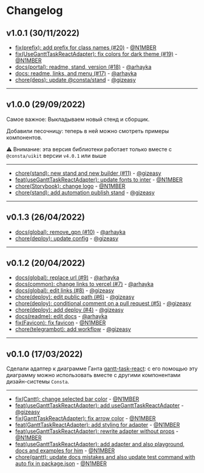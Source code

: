 # Changelog

## v1.0.1 (30/11/2022)
- [fix(prefix): add prefix for class names (#20)](https://github.com/consta-design-system/gantt-task-react-adapter/commit/abb6c44515ce12a1a5e51f9457d3ea777e2cdfb4) - [@N1MBER](https://github.com/N1MBER)
- [fix(UseGanttTaskReactAdapter): fix colors for dark theme (#19)](https://github.com/consta-design-system/gantt-task-react-adapter/commit/6df28243683b05cf050e44950bcaafcb6bee7108) - [@N1MBER](https://github.com/N1MBER)
- [docs(portal): readme, stand, version (#18)](https://github.com/consta-design-system/gantt-task-react-adapter/commit/a6fc1e1a6435cb80632fb5c6ae03416654a1b8fa) - [@arhayka](https://github.com/arhayka)
- [docs: readme, links, and menu (#17)](https://github.com/consta-design-system/gantt-task-react-adapter/commit/181418c55be305c79ae2a4e36717cce6b9cbe661) - [@arhayka](https://github.com/arhayka)
- [chore(deps): update @consta/stand](https://github.com/consta-design-system/gantt-task-react-adapter/commit/55b90762370825b2a13014b3f11e66a3da580c26) - [@gizeasy](https://github.com/gizeasy)

--------------------

## v1.0.0 (29/09/2022)
Самое важное:
Выкладываем новый стенд и сборщик.

Добавили песочницу: теперь в ней можно смотреть примеры компонентов.

⚠️ Внимание: эта версия библиотеки работает только вместе с `@consta/uikit` версии `v4.0.1` или выше

---

- [chore(stand): new stand and new builder (#11)](https://github.com/consta-design-system/gantt-task-react-adapter/commit/bc8da23bfff4cb71f5aa29a4cbb47640ed407e6d) - [@gizeasy](https://github.com/gizeasy)
- [feat(useGanttTaskReactAdapter): update fonts to inter](https://github.com/consta-design-system/gantt-task-react-adapter/commit/154bf5a92aa87a082723a05e2709a18d90046777) - [@N1MBER](https://github.com/N1MBER)
- [chore(Storybook): change logo](https://github.com/consta-design-system/gantt-task-react-adapter/commit/43632247a152559fb0b0469baba85dcd17f81dd5) - [@N1MBER](https://github.com/N1MBER)
- [chore(stand): add automation publish stand](https://github.com/consta-design-system/gantt-task-react-adapter/commit/4308bf9cfe0d7f52197aa19b17286b903950fc9d) - [@gizeasy](https://github.com/gizeasy)

--------------------

## v0.1.3 (26/04/2022)
- [docs(global): remove_gpn (#10)](https://github.com/consta-design-system/gantt-task-react-adapter/commit/c5eacfe18c64e4d5345d97851441ace0a5fd85ae) - [@arhayka](https://github.com/arhayka)
- [chore(deploy): update config](https://github.com/consta-design-system/gantt-task-react-adapter/commit/2ca9f944f4b8fa96900e0c4ed2ef678e82480190) - [@gizeasy](https://github.com/gizeasy)

--------------------

## v0.1.2 (20/04/2022)
- [docs(global): replace url (#9)](https://github.com/consta-design-system/gantt-task-react-adapter/commit/4d122b1e68b4d68bc3e63a146a6d6bc712e05b85) - [@arhayka](https://github.com/arhayka)
- [docs(common): change links to vercel (#7)](https://github.com/consta-design-system/gantt-task-react-adapter/commit/457f672a23eb54d5640374dbd2f64df474f6b77e) - [@arhayka](https://github.com/arhayka)
- [docs(global): edit links (#8)](https://github.com/consta-design-system/gantt-task-react-adapter/commit/0787df92b23e000fc5e4bde36cec79ecd4c9eea2) - [@gizeasy](https://github.com/gizeasy)
- [chore(deploy): edit public path (#6)](https://github.com/consta-design-system/gantt-task-react-adapter/commit/0351efea4013f84a9ade851274ce0c803d8c065c) - [@gizeasy](https://github.com/gizeasy)
- [chore(deploy): conditional comment on a pull request (#5)](https://github.com/consta-design-system/gantt-task-react-adapter/commit/ecc6a29deb23c6ca304d191c17cc2efc52f87ab6) - [@gizeasy](https://github.com/gizeasy)
- [chore(deploy): add deploy (#4)](https://github.com/consta-design-system/gantt-task-react-adapter/commit/c20634b3b67f937e1782ad981b0081583a1628c1) - [@gizeasy](https://github.com/gizeasy)
- [docs(readme): edit docs](https://github.com/consta-design-system/gantt-task-react-adapter/commit/4e9e1409ce5d13e991dbaded7f6563fbf5965032) - [@arhayka](https://github.com/arhayka)
- [fix(Favicon): fix favicon](https://github.com/consta-design-system/gantt-task-react-adapter/commit/c5b577f7b276b55c9d7e70e2851e065c360a5587) - [@N1MBER](https://github.com/N1MBER)
- [chore(telegrambot): add workflow](https://github.com/consta-design-system/gantt-task-react-adapter/commit/559fbf194fcc8bdb1236dcaca6d3b844537586b0) - [@gizeasy](https://github.com/gizeasy)

--------------------

## v0.1.0 (17/03/2022)
Сделали адаптер к диаграмме Ганта [gantt-task-react](https://github.com/MaTeMaTuK/gantt-task-react): с его помощью эту диаграмму можно использовать вместе с другими компонентами дизайн-системы `Consta`.

--- 

- [fix(Cantt): change selected bar color](https://github.com/consta-design-system/gantt-task-react-adapter/commit/aaa3e76c25bd3a8cd399a4f246efa0b6c5d9e0cb) - [@N1MBER](https://github.com/N1MBER)
- [feat(useGanttTaskReactAdapter): add useGanttTaskReactAdapter](https://github.com/consta-design-system/gantt-task-react-adapter/commit/0ae09abea920c1e4f8cb86306cda0f6af2e38a66) - [@gizeasy](https://github.com/gizeasy)
- [fix(GanttTaskReactAdapter): fix arrow color](https://github.com/consta-design-system/gantt-task-react-adapter/commit/499b6fefa18bab4ca5a46835ef1ee25bf78fb64b) - [@N1MBER](https://github.com/N1MBER)
- [feat(GanttTaskReactAdapter): add styling for adapter](https://github.com/consta-design-system/gantt-task-react-adapter/commit/841677f53ea331d0dd1d88d378a83f41deab55a3) - [@N1MBER](https://github.com/N1MBER)
- [feat(useGanttTaskReactAdapter): rewrite adapter without props](https://github.com/consta-design-system/gantt-task-react-adapter/commit/76a66640bfbf13002ce3ddffb4776ea17e8a3296) - [@N1MBER](https://github.com/N1MBER)
- [feat(useGanttTaskReactAdapter): add adapter and also playground, docs and examples for him](https://github.com/consta-design-system/gantt-task-react-adapter/commit/ac857538fe84096b8fc49cd121899984ff16af33) - [@N1MBER](https://github.com/N1MBER)
- [chore(gantt): update docs mistakes and also update test command with auto fix in package.json](https://github.com/consta-design-system/gantt-task-react-adapter/commit/18e941a49d8b6ce53560064409304e5b5bb99baf) - [@N1MBER](https://github.com/N1MBER)
